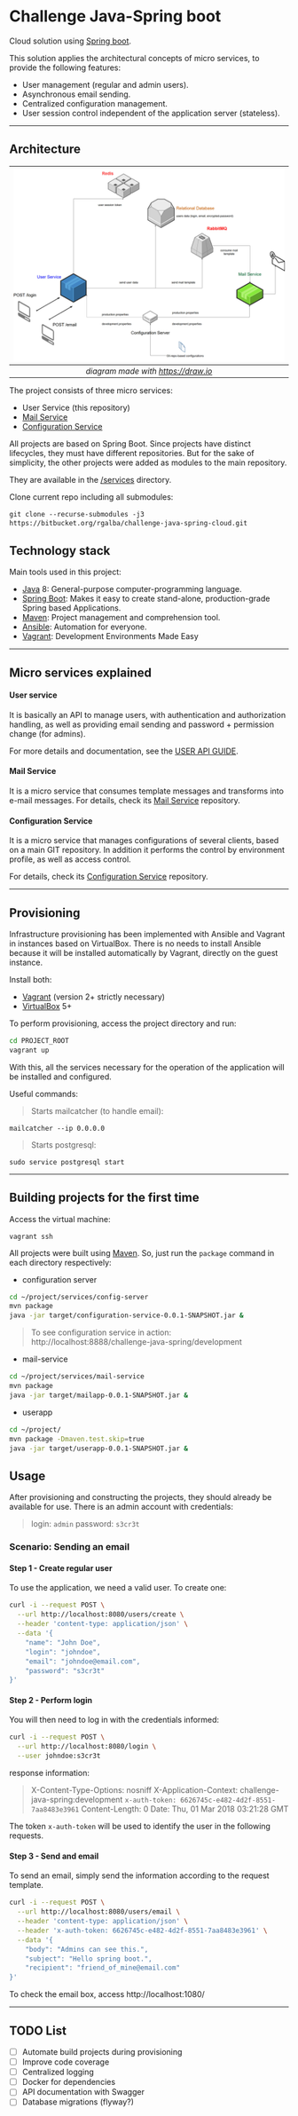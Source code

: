 # Challenge Java-Spring boot

Cloud solution using [Spring boot].

This solution applies the architectural concepts of micro services, to provide the following features:

- User management (regular and admin users).
- Asynchronous email sending.
- Centralized configuration management.
- User session control independent of the application server (stateless).

---

## Architecture

|![Image of architecture](/doc/architecture.jpg)|
|:--:|
|*diagram made with https://draw.io*|

The project consists of three micro services:

- User Service (this repository)
- [Mail Service]
- [Configuration Service]

All projects are based on Spring Boot. Since projects have distinct lifecycles, they must have different repositories. But for the sake of simplicity, the other projects were added as modules to the main repository.

They are available in the [/services] directory.

Clone current repo including all submodules:
```
git clone --recurse-submodules -j3 https://bitbucket.org/rgalba/challenge-java-spring-cloud.git
```

## Technology stack
Main tools used in this project:

- [Java] 8: General-purpose computer-programming language.
- [Spring Boot]: Makes it easy to create stand-alone, production-grade Spring based Applications.
- [Maven]: Project management and comprehension tool.
- [Ansible]: Automation for everyone.
- [Vagrant]: Development Environments Made Easy

---

## Micro services explained
#### User service

It is basically an API to manage users, with authentication and authorization handling, as well as providing email sending and password + permission change (for admins).

For more details and documentation, see the [USER API GUIDE].

#### Mail Service

It is a micro service that consumes template messages and transforms into e-mail messages.
For details, check its [Mail Service] repository.

#### Configuration Service

It is a micro service that manages configurations of several clients, based on a main GIT repository. In addition it performs the control by environment profile, as well as access control.

For details, check its [Configuration Service] repository.

---

## Provisioning

Infrastructure provisioning has been implemented with Ansible and Vagrant in instances based on VirtualBox.
There is no needs to install Ansible because it will be installed automatically by Vagrant, directly on the guest instance.

Install both:

- [Vagrant] (version 2+ strictly necessary)
- [VirtualBox] 5+

To perform provisioning, access the project directory and run:
```sh
cd PROJECT_ROOT
vagrant up
```

With this, all the services necessary for the operation of the application will be installed and configured.

Useful commands:

> Starts mailcatcher (to handle email):
```
mailcatcher --ip 0.0.0.0
```

> Starts postgresql:
```
sudo service postgresql start
```

---

## Building projects for the first time

Access the virtual machine:
```
vagrant ssh
```

All projects were built using [Maven]. So, just run the `package` command in each directory respectively:

- configuration server
```sh
cd ~/project/services/config-server
mvn package
java -jar target/configuration-service-0.0.1-SNAPSHOT.jar &
```
> To see configuration service in action: http://localhost:8888/challenge-java-spring/development

- mail-service
```sh
cd ~/project/services/mail-service
mvn package
java -jar target/mailapp-0.0.1-SNAPSHOT.jar &
```

- userapp
```sh
cd ~/project/
mvn package -Dmaven.test.skip=true
java -jar target/userapp-0.0.1-SNAPSHOT.jar &
```

## Usage

After provisioning and constructing the projects, they should already be available for use.
There is an admin account with credentials:
> login: `admin`
> password: `s3cr3t`

### Scenario: Sending an email
#### Step 1 - Create regular user
To use the application, we need a valid user. To create one:

```sh
curl -i --request POST \
  --url http://localhost:8080/users/create \
  --header 'content-type: application/json' \
  --data '{
	"name": "John Doe",
	"login": "johndoe",
	"email": "johndoe@email.com",
	"password": "s3cr3t"
}'
```

#### Step 2 - Perform login
You will then need to log in with the credentials informed:
```sh
curl -i --request POST \
  --url http://localhost:8080/login \
  --user johndoe:s3cr3t
```
response information:

> X-Content-Type-Options: nosniff
X-Application-Context: challenge-java-spring:development
`x-auth-token: 6626745c-e482-4d2f-8551-7aa8483e3961`
Content-Length: 0
Date: Thu, 01 Mar 2018 03:21:28 GMT

The token `x-auth-token` will be used to identify the user in the following requests.

#### Step 3 - Send and email

To send an email, simply send the information according to the request template.

```sh
curl -i --request POST \
  --url http://localhost:8080/users/email \
  --header 'content-type: application/json' \
  --header 'x-auth-token: 6626745c-e482-4d2f-8551-7aa8483e3961' \
  --data '{
	"body": "Admins can see this.",
	"subject": "Hello spring boot.",
	"recipient": "friend_of_mine@email.com"
}'
```

To check the email box, access http://localhost:1080/

---

## TODO List
- [ ] Automate build projects during provisioning
- [ ] Improve code coverage
- [ ] Centralized logging
- [ ] Docker for dependencies
- [ ] API documentation with Swagger
- [ ] Database migrations (flyway?)

[Spring boot]: https://projects.spring.io/spring-boot/
[Maven]: https://maven.apache.org/
[Mail Service]: https://bitbucket.org/rgalba/mailapp
[Configuration Service]: https://bitbucket.org/rgalba/java-spring-config-server
[USER API GUIDE]: README-API.md
[Vagrant]: https://www.vagrantup.com/
[VirtualBox]: https://www.virtualbox.org/
[/services]: /services
[Java]: https://java.com
[Ansible]: https://www.ansible.com